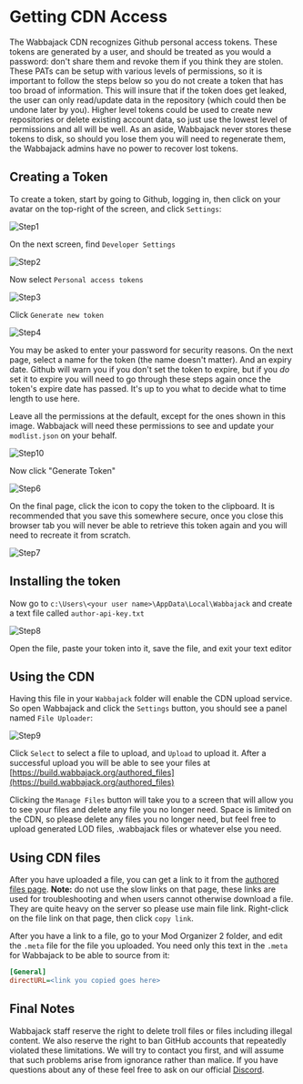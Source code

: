 # Getting CDN Access

The Wabbajack CDN recognizes Github personal access tokens. These tokens are generated by a user, and should be treated as you would a password: don't share them and revoke them if you think they are stolen. These PATs can be setup with various levels of permissions, so it is important to follow the steps below so you do not create a token that has too broad of information. This will insure that if the token does get leaked, the user can only read/update data in the repository (which could then be undone later by you). Higher level tokens could be used to create new repositories or delete existing account data, so just use the lowest level of permissions and all will be well. As an aside, Wabbajack never stores these tokens to disk, so should you lose them you will need to regenerate them, the Wabbajack admins have no power to recover lost tokens. 

## Creating a Token

To create a token, start by going to Github, logging in, then click on your avatar on the top-right of the screen, and click `Settings`:

![Step1](https://user-images.githubusercontent.com/654621/161365541-f21082d8-ea97-4dcd-a462-bf614221deb2.png)

On the next screen, find `Developer Settings`

![Step2](https://user-images.githubusercontent.com/654621/161365547-03428256-5e49-40b7-a21b-06335dbc8417.png)

Now select `Personal access tokens`

![Step3](https://user-images.githubusercontent.com/654621/161365587-ad0a0589-6765-4b66-983d-1e80f27165dc.png)

Click `Generate new token`

![Step4](https://user-images.githubusercontent.com/654621/161365616-0cf0b484-fe00-4a6f-a210-45e3e68d6ced.png)

You may be asked to enter your password for security reasons. On the next page, select a name for the token (the name doesn't matter). And an expiry date. Github will warn you if you don't set the token to expire, but if you *do* set it to expire you will need to go through these steps again once the token's expire date has passed. It's up to you what to decide what to time length to use here.

Leave all the permissions at the default, except for the ones shown in this image. Wabbajack will need these permissions to see and update your `modlist.json` on your behalf.

![Step10](https://user-images.githubusercontent.com/654621/161394552-61c02f18-6622-47b9-8d98-0955dfbf8c42.png)

Now click "Generate Token"

![Step6](https://user-images.githubusercontent.com/654621/161365721-82f9caf3-c1b3-4724-ab81-c26e6ffffd97.png)

On the final page, click the icon to copy the token to the clipboard. It is recommended that you save this somewhere secure, once you close this browser tab you will never be able to retrieve this token again and you will need to recreate it from scratch.

![Step7](https://user-images.githubusercontent.com/654621/161365754-11491cb8-06e5-493e-a23d-e891688716e7.png)

## Installing the token

Now go to `c:\Users\<your user name>\AppData\Local\Wabbajack` and create a text file called `author-api-key.txt`

![Step8](https://user-images.githubusercontent.com/654621/161365868-b66b646e-28cb-4178-a55c-d7f97260e02e.png)

Open the file, paste your token into it, save the file, and exit your text editor

## Using the CDN

Having this file in your `Wabbajack` folder will enable the CDN upload service. So open Wabbajack and click the `Settings` button, you should see a panel named `File Uploader`:

![Step9](https://user-images.githubusercontent.com/654621/161365931-ef977ad2-2b53-462b-b70e-562cf7de1eb4.png)

Click `Select` to select a file to upload, and `Upload` to upload it. After a successful upload you will be able to see your files at [https://build.wabbajack.org/authored_files](https://build.wabbajack.org/authored_files)

Clicking the `Manage Files` button will take you to a screen that will allow you to see your files and delete any file you no longer need. Space is limited on the CDN, so please delete any files you no longer need, but feel free to upload generated LOD files, .wabbajack files or whatever else you need. 

## Using CDN files

After you have uploaded a file, you can get a link to it from the [authored files page](https://build.wabbajack.org/authored_files). **Note:** do not use the slow links on that page, these links are used for troubleshooting and when users cannot otherwise download a file. They are quite heavy on the server so please use main file link. Right-click on the file link on that page, then click `copy link`.

After you have a link to a file, go to your Mod Organizer 2 folder, and edit the `.meta` file for the file you uploaded. You need only this text in the `.meta` for Wabbajack to be able to source from it:

```ini
[General]
directURL=<link you copied goes here>
```

## Final Notes

Wabbajack staff reserve the right to delete troll files or files including illegal content. We also reserve the right to ban GitHub accounts that repeatedly violated these limitations. We will try to contact you first, and will assume that such problems arise from ignorance rather than malice.  If you have questions about any of these feel free to ask on our official [Discord](https://discord.gg/wabbajack).
